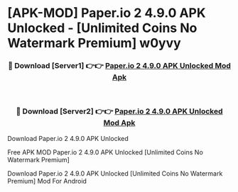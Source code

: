 # [APK-MOD] Paper.io 2 4.9.0 APK Unlocked - [Unlimited Coins No Watermark Premium] w0yvy



<div align="center">
<h3>🔴 Download [Server1] 👉👉 <a href="https://momento.my/?title=Paper.io_2_4.9.0_APK_Unlocked">Paper.io 2 4.9.0 APK Unlocked Mod Apk</a></h3><br>

<h3>🔴 Download [Server2] 👉👉 <a href="https://momento.my/?title=Paper.io_2_4.9.0_APK_Unlocked">Paper.io 2 4.9.0 APK Unlocked Mod Apk</a></h3>
</div>



Download Paper.io 2 4.9.0 APK Unlocked 

Free APK MOD Paper.io 2 4.9.0 APK Unlocked [Unlimited Coins No Watermark Premium]

Download Paper.io 2 4.9.0 APK Unlocked [Unlimited Coins No Watermark Premium] Mod For Android
